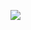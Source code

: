 <p align="center> Projeto Backend SPOTENU
 
<div align="center"><img src="https://i.imgur.com/xUhQLtc.png"></img></div>
